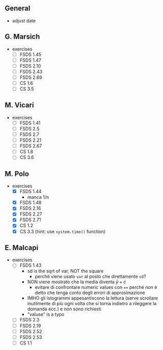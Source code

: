 ## General

* adjust date

## G. Marsich

* exercises
  * [ ] FSDS     1.45
  * [ ] FSDS     1.47
  * [ ] FSDS      2.10
  * [ ] FSDS     2.43
  * [ ] FSDS     2.69
  * [ ] CS      1.6
  * [ ] CS      3.5

## M. Vicari

* exercises
  * [ ] FSDS     1.41
  * [ ] FSDS      2.5
  * [ ] FSDS      2.7
  * [ ] FSDS     2.21
  * [ ] FSDS     2.67
  * [ ] CS      1.8
  * [ ] CS      3.6

## M. Polo

* exercises
  * [x] FSDS     1.44
    * manca 1/n
  * [x] FSDS     1.48
  * [x] FSDS     2.16
  * [x] FSDS     2.27
  * [x] FSDS     2.71
  * [x] CS      1.2
  * [x] CS      3.3 (hint: use `system.time()` function)

## E. Malcapi

* exercises
  * [ ] FSDS     1.43
    * sd is the sqrt of var, NOT the square
      * perché viene usato `var` al posto che direttamente `sd`?
    * NON viene mostrato che la media diventa $\bar y + c$
      * evitare di confrontare numeric values con `==` perché non è detto che tenga conto degli errori di approsimazione
    * IMHO gli istogrammi appesantiscono la lettura (serve scrollare inutilmente di più ogni volta che si torna indietro a rileggere la domanda ecc.) e non sono richiesti
    * "valuse" is a typo
  * [ ] FSDS      2.3
  * [ ] FSDS     2.19
  * [ ] FSDS     2.52
  * [ ] FSDS     2.53
  * [ ] CS      1.1
